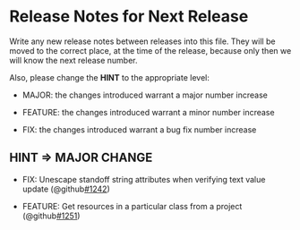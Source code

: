 # Release Notes for Next Release

Write any new release notes between releases into this file. They will be moved to the correct place,
at the time of the release, because only then we will know the next release number.

Also, please change the **HINT** to the appropriate level:

- MAJOR: the changes introduced warrant a major number increase

- FEATURE: the changes introduced warrant a minor number increase

- FIX: the changes introduced warrant a bug fix number increase


## HINT => MAJOR CHANGE

- FIX: Unescape standoff string attributes when verifying text value update (@github[#1242](#1242))

- FEATURE: Get resources in a particular class from a project (@github[#1251](#1251))
